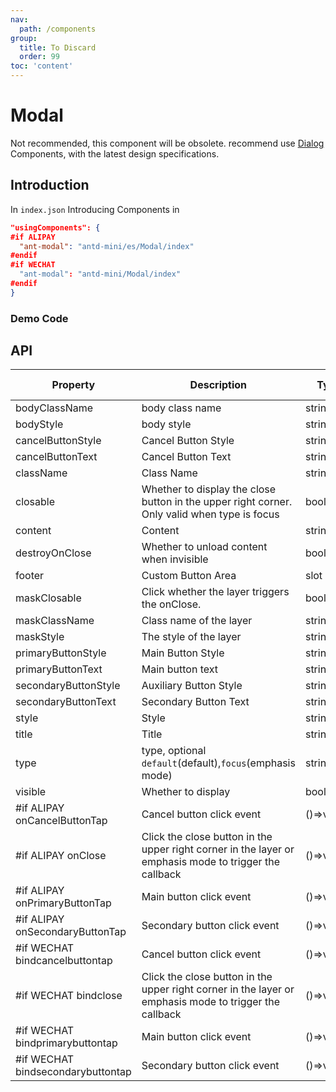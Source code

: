 ```yaml
---
nav:
  path: /components
group:
  title: To Discard
  order: 99
toc: 'content'
---
```


# Modal

Not recommended, this component will be obsolete. recommend use [Dialog](/components/dialog) Components, with the latest design specifications.

## Introduction

In `index.json` Introducing Components in

```json
"usingComponents": {
#if ALIPAY
  "ant-modal": "antd-mini/es/Modal/index"
#endif
#if WECHAT
  "ant-modal": "antd-mini/Modal/index"
#endif
}
```

### Demo Code

<code src='../../demo/pages/Modal/index'></code>

## API

| Property                               | Description                                              | Type         | Default Value    |
| ---------------------------------- | ------------------------------------------------- | ------------ | --------- |
| bodyClassName                      | body class name                                         | string       | -         |
| bodyStyle                          | body style                                         | string       | -         |
| cancelButtonStyle                  | Cancel Button Style                                      | string       | -         |
| cancelButtonText                   | Cancel Button Text                                      | string       | -         |
| className                          | Class Name                                              | string       | -         |
| closable                           | Whether to display the close button in the upper right corner. Only valid when type is focus | boolean      | -         |
| content                            | Content                                              | string\|slot | -         |
| destroyOnClose                     | Whether to unload content when invisible                              | boolean      | false     |
| footer                             | Custom Button Area                                      | slot         | -         |
| maskClosable                       | Click whether the layer triggers the onClose.                          | boolean      | true      |
| maskClassName                      | Class name of the layer                                        | string       | -         |
| maskStyle                          | The style of the layer                                        | string       | -         |
| primaryButtonStyle                 | Main Button Style                                        | string       | -         |
| primaryButtonText                  | Main button text                                        | string       | -         |
| secondaryButtonStyle               | Auxiliary Button Style                                      | string       | -         |
| secondaryButtonText                | Secondary Button Text                                      | string       | -         |
| style                              | Style                                              | string       | -         |
| title                              | Title                                              | string\|slot | -         |
| type                               | type, optional `default`(default),`focus`(emphasis mode)     | string       | `default` |
| visible                            | Whether to display                                          | boolean      | false     |
| #if ALIPAY onCancelButtonTap       | Cancel button click event                                  | ()=>void     | -         |
| #if ALIPAY onClose                 | Click the close button in the upper right corner in the layer or emphasis mode to trigger the callback  | ()=>void     | -         |
| #if ALIPAY onPrimaryButtonTap      | Main button click event                                    | ()=>void     | -         |
| #if ALIPAY onSecondaryButtonTap    | Secondary button click event                                  | ()=>void     | -         |
| #if WECHAT bindcancelbuttontap    | Cancel button click event                                  | ()=>void     | -         |
| #if WECHAT bindclose              | Click the close button in the upper right corner in the layer or emphasis mode to trigger the callback  | ()=>void     | -         |
| #if WECHAT bindprimarybuttontap   | Main button click event                                    | ()=>void     | -         |
| #if WECHAT bindsecondarybuttontap | Secondary button click event                                  | ()=>void     | -         |

